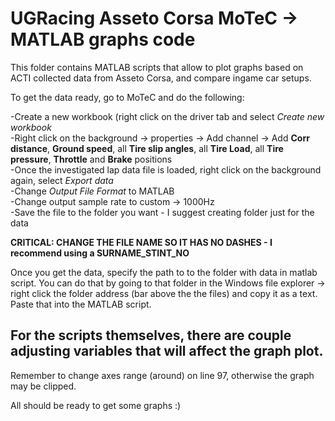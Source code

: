 # UGRacing Asseto Corsa MoTeC -> MATLAB graphs code

This folder contains MATLAB scripts that allow to plot graphs based on ACTI collected data from Asseto Corsa, and compare ingame car setups.

To get the data ready, go to MoTeC and do the following:

-Create a new workbook (right click on the driver tab and select *Create new workbook* <br>
-Right click on the background -> properties -> Add channel -> Add **Corr distance**, **Ground speed**, all **Tire slip angles**, all **Tire Load**, all **Tire pressure**, **Throttle** and **Brake** positions <br>
-Once the investigated lap data file is loaded, right click on the background again, select *Export data* <br>
-Change *Output File Format* to MATLAB <br>
-Change output sample rate to custom -> 1000Hz <br>
-Save the file to the folder you want - I suggest creating folder just for the data<br>

**CRITICAL: CHANGE THE FILE NAME SO IT HAS NO DASHES - I recommend using a SURNAME_STINT_NO**

Once you get the data, specify the path to to the folder with data in matlab script. You can do that by going to that folder in the Windows file explorer -> right click the folder address (bar above the the files) and copy it as a text. Paste that into the MATLAB script.

For the scripts themselves, there are couple adjusting variables that will affect the graph plot.
- 
Remember to change axes range (around) on line 97, otherwise the graph may be clipped.


All should be ready to get some graphs :)
